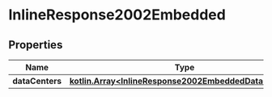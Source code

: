 
# InlineResponse2002Embedded

## Properties
Name | Type | Description | Notes
------------ | ------------- | ------------- | -------------
**dataCenters** | [**kotlin.Array&lt;InlineResponse2002EmbeddedDataCenters&gt;**](InlineResponse2002EmbeddedDataCenters.md) |  | 



